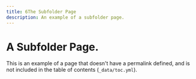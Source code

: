 ```yaml
---
title: 6The Subfolder Page
description: An example of a subfolder page.
---
```


# A Subfolder Page.

This is an example of a page that doesn't have a permalink defined, and
is not included in the table of contents (`_data/toc.yml`).
